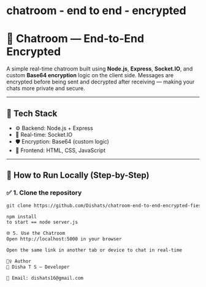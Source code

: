 # chatroom - end to end - encrypted

# 🔐 Chatroom — End-to-End Encrypted

A simple real-time chatroom built using **Node.js**, **Express**, **Socket.IO**, and custom **Base64 encryption** logic on the client side. Messages are encrypted before being sent and decrypted after receiving — making your chats more private and secure.

---

## 🧰 Tech Stack

- ⚙️ Backend: Node.js + Express  
- 📡 Real-time: Socket.IO  
- 🛡️ Encryption: Base64 (custom logic)  
- 🎨 Frontend: HTML, CSS, JavaScript  

---

## 🚀 How to Run Locally (Step-by-Step)

### ✅ 1. Clone the repository

```bash
git clone https://github.com/Dishats/chatroom-end-to-end-encrypted-fiestal-encryption--.git

npm install
to start == node server.js

🌐 5. Use the Chatroom
Open http://localhost:5000 in your browser

Open the same link in another tab or device to chat in real-time

🙋‍♀️ Author
👩 Disha T S — Developer

📧 Email: dishats16@gmail.com


